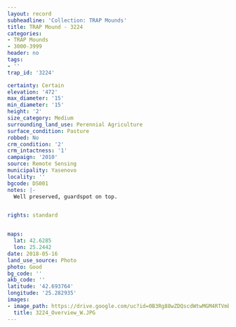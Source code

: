 ```yaml
---
layout: record
subheadline: 'Collection: TRAP Mounds'
title: TRAP Mound - 3224
categories:
- TRAP Mounds
- 3000-3999
header: no
tags:
- ''
trap_id: '3224'

certainty: Certain
elevation: '472'
max_diameter: '15'
min_diameter: '15'
height: '2'
size_category: Medium
surrounding_land_use: Perennial Agriculture
surface_condition: Pasture
robbed: No
crm_condition: '2'
crm_intactness: '1'
campaign: '2010'
source: Remote Sensing
municipality: Yasenovo
locality: ''
bgcode: DS001
notes: |-
  Well preserved, guardspot on top.


rights: standard


maps:
  lat: 42.6285
  lon: 25.2442
date: 2018-05-16
land_use_source: Photo
photo: Good
bg_code: ''
akb_code: ''
latitude: '42.693764'
longitude: '25.282935'
images:
- image_path: https://drive.google.com/uc?id=0B3Rg88wZDQscdWtwMGM4RTVmb1k
  title: 3224_Overview_W.JPG
---
```

